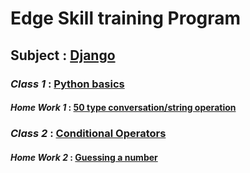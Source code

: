 # Edge Skill training Program
## Subject : [Django](https://www.djangoproject.com/)

### ***Class 1*** : [Python basics](https://github.com/MM-Mamunn/Edge-SkillTraining-Django/blob/main/Python_basics.py)
#### ***Home Work 1*** : [50 type conversation/string operation](https://github.com/MM-Mamunn/Edge-SkillTraining-Django/blob/main/HomeWork1.py)

### ***Class 2*** : [Conditional Operators](https://github.com/MM-Mamunn/Edge-SkillTraining-Django/blob/main/C2_ConditionalOperator.py)
#### ***Home Work 2*** : [Guessing a number](https://github.com/MM-Mamunn/Edge-SkillTraining-Django/blob/main/HomeWork2.py)
